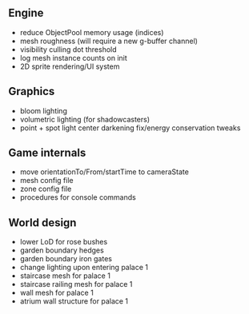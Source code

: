 ## Engine
* reduce ObjectPool memory usage (indices)
* mesh roughness (will require a new g-buffer channel)
* visibility culling dot threshold
* log mesh instance counts on init
* 2D sprite rendering/UI system

## Graphics
* bloom lighting
* volumetric lighting (for shadowcasters)
* point + spot light center darkening fix/energy conservation tweaks

## Game internals
* move orientationTo/From/startTime to cameraState
* mesh config file
* zone config file
* procedures for console commands

## World design
* lower LoD for rose bushes
* garden boundary hedges
* garden boundary iron gates
* change lighting upon entering palace 1
* staircase mesh for palace 1
* staircase railing mesh for palace 1
* wall mesh for palace 1
* atrium wall structure for palace 1